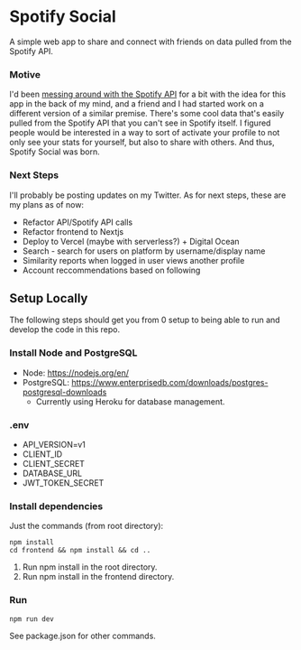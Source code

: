 # Spotify Social
A simple web app to share and connect with friends on data pulled from the Spotify API.

### Motive
I'd been [messing around with the Spotify API](https://github.com/alecchendev/spotify-refresh-token)
for a bit with the idea for this app in the back of my mind, and a friend and I had started work on a
different version of a similar premise. There's some cool data that's easily pulled from the Spotify API
that you can't see in Spotify itself. I figured people would be interested in a way to sort of activate 
your profile to not only see your stats for yourself, but also to share with others. And thus, Spotify Social was born.

### Next Steps
I'll probably be posting updates on my Twitter. As for next steps, these are my plans as of now:
- Refactor API/Spotify API calls
- Refactor frontend to Nextjs
- Deploy to Vercel (maybe with serverless?) + Digital Ocean
- Search - search for users on platform by username/display name
- Similarity reports when logged in user views another profile
- Account reccommendations based on following

## Setup Locally
The following steps should get you from 0 setup to being able to run and develop the code in this repo.

### Install Node and PostgreSQL
- Node: https://nodejs.org/en/
- PostgreSQL: https://www.enterprisedb.com/downloads/postgres-postgresql-downloads
  - Currently using Heroku for database management.

### .env
- API_VERSION=v1
- CLIENT_ID
- CLIENT_SECRET
- DATABASE_URL
- JWT_TOKEN_SECRET

### Install dependencies
Just the commands (from root directory):

```
npm install
cd frontend && npm install && cd ..
```

1. Run npm install in the root directory.
2. Run npm install in the frontend directory.

### Run
```
npm run dev
```

See package.json for other commands.
